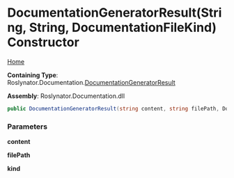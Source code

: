 <a name="_top"></a>

# DocumentationGeneratorResult\(String, String, DocumentationFileKind\) Constructor

[Home](../../../../README.md#_top)

**Containing Type**: Roslynator\.Documentation\.[DocumentationGeneratorResult](../README.md#_top)

**Assembly**: Roslynator\.Documentation\.dll

```csharp
public DocumentationGeneratorResult(string content, string filePath, DocumentationFileKind kind)
```

### Parameters

**content**

**filePath**

**kind**